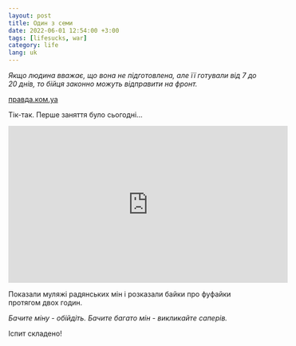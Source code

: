 ```yaml
---
layout: post
title: Один з семи
date: 2022-06-01 12:54:00 +3:00
tags: [lifesucks, war]
category: life
lang: uk
---
```


_Якщо людина вважає, що вона не підготовлена, але її готували від 7 до 20 днів, то бійця законно можуть відправити на фронт._

 [правда.ком.уа](https://life.pravda.com.ua/society/2022/05/31/248883/)

Тік-так.
Перше заняття було сьогодні...

<iframe width="560" height="315" 
src="https://www.youtube.com/embed/2aMkJ2CFseU" 
title="YouTube video player" frameborder="0" allow="accelerometer; autoplay; clipboard-write; encrypted-media; gyroscope; picture-in-picture" allowfullscreen>
 </iframe> 

Показали муляжі радянських мін і розказали байки про фуфайки протягом двох годин. 

_Бачите міну - обійдіть._
_Бачите багато мін - викликайте саперів._

Іспит складено!